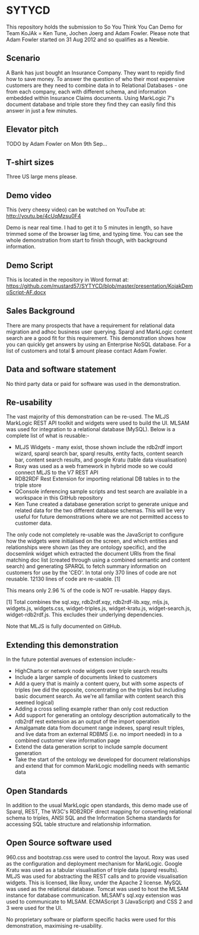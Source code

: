 SYTYCD
======

This repository holds the submission to So You Think You Can Demo for Team KoJAk = Ken Tune, Jochen Joerg and Adam Fowler. Please note that Adam Fowler started on 31 Aug 2012 and so qualifies as a Newbie.

## Scenario

A Bank has just bought an Insurance Company. They want to repidly find how to save money. To answer the question of who their
most expensive customers are they need to combine data in to Relational Databases - one from each company, each with different schema, 
and information embedded within Insurance Claims documents. Using MarkLogic 7's document database and triple store they find they
can easily find this answer in just a few minutes.

## Elevator pitch

TODO by Adam Fowler on Mon 9th Sep...

## T-shirt sizes

Three US large mens please.

## Demo video

This (very cheesy video) can be watched on YouTube at: http://youtu.be/4cUqMzsu0F4

Demo is near real time. I had to get it to 5 minutes in length, so have trimmed some of the browser lag time, and typing time. You can see
the whole demonstration from start to finish though, with background information.

## Demo Script

This is located in the repository in Word format at: https://github.com/mustard57/SYTYCD/blob/master/presentation/KojakDemoScript-AF.docx 

## Sales Background

There are many prospects that have a requirement for relational data migration and adhoc business user querying. Sparql and MarkLogic
content search are a good fit for this requirement. This demonstration shows how you can quickly get answers by using an Enterprise NoSQL
database. For a list of customers and total $ amount please contact Adam Fowler.

## Data and software statement

No third party data or paid for software was used in the demonstration.

## Re-usability

The vast majority of this demonstration can be re-used. The MLJS MarkLogic REST API toolkit and widgets were used to build the UI. MLSAM
was used for integration to a relational database (MySQL). Below is a complete list of what is reusable:-

- MLJS Widgets - many exist, those shown include the rdb2rdf import wizard, sparql search bar, sparql results, entity facts, content search bar, content search results, and google Kratu (table data visualisation)
- Roxy was used as a web framework in hybrid mode so we could connect MLJS to the V7 REST API
- RDB2RDF Rest Extension for importing relational DB tables in to the triple store
- QConsole inferencing sample scripts and test search are available in a workspace in this GitHub repository
- Ken Tune created a database generation script to generate unique and related data for the two different database schemas. This will be very useful for future demonstrations where we are not permitted access to customer data.

The only code not completely re-usable was the JavaScript to configure how the widgets were initialised on the screen, and which entities and relationships were shown (as they are ontology specific), and the docsemlink widget which extracted the document URIs from the final matching doc list (created through using a combined semantic and content search) and generating SPARQL to fetch summary information on customers for use by the 'CEO'. In total only 370 lines of code are not reusable. 12130 lines of code are re-usable. [1]

This means only 2.96 % of the code is NOT re-usable. Happy days.

[1] Total combines the sql.xqy, rdb2rdf.xqy, rdb2rdf-lib.xqy, mljs.js, widgets.js, widgets.css, widget-triples.js, widget-kratu.js, widget-search.js, widget-rdb2rdf.js. This excludes their underlying dependencies.

Note that MLJS is fully documented on GitHub.

## Extending this demonstration

In the future potential avenues of extension include:-

- HighCharts or network node widgets over triple search results
- Include a larger sample of documents linked to customers
- Add a query that is mainly a content query, but with some aspects of triples (we did the opposite, concentrating on the triples but including basic document search. As we're all familiar with content search this seemed logical)
- Adding a cross selling example rather than only cost reduction
- Add support for generating an ontology description automatically to the rdb2rdf rest extension as an output of the import operation
- Amalgamate data from document range indexes, sparql result triples, and live data from an external RDBMS (i.e. no import needed) in to a combined customer view information page
- Extend the data generation script to include sample document generation
- Take the start of the ontology we developed for document relationships and extend that for common MarkLogic modelling needs with semantic data

## Open Standards

In addition to the usual MarkLogic open standards, this demo made use of Sparql, REST, The W3C's RDB2RDF direct mapping for converting relational schema to triples, ANSI SQL and the Information Schema standards for accessing SQL table structure and relationship information.

## Open Source software used

960.css and bootstrap.css were used to control the layout. Roxy was used as the configuration and deployment mechanism for MarkLogic. Google Kratu was used as a tabular visualisation of triple data (sparql results). MLJS was used for abstracting the REST calls and to provide visualisation widgets. This is licensed, like Roxy, under the Apache 2 license. MySQL was used as the relational database. Tomcat was used to host the MLSAM instance for database communication. MLSAM's sql.xqy extension was used to communicate to MLSAM. ECMAScript 3 (JavaScript) and CSS 2 and 3 were used for the UI.

No proprietary software or platform specific hacks were used for this demonstration, maximising re-usability.
